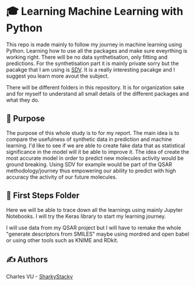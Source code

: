 # 🎓 Learning Machine Learning with Python
This repo is made mainly to follow my journey in machine learning using Python. Learning how to use all the packages and make sure eveyrthing is working right. There will be no data synthetisation, only fitting and predictions. For the synthetisation part it is mainly private sorry but the pacakge that I am using is [SDV](https://sdv.dev/). It is a really interesting pacakge and  I suggest you learn more avout the subject. 

There will be different folders in this repository. It is for organization sake and for myself to understand all small details of the different packages and what they do.

## 🤔 Purpose
The purpose of this whole study is to for my report. The main idea is to compare the usefulness of synthetic data in prediction and machine learning. I'd like to see if we are able to create fake data that as statistical significance in the model will it be able to improve it. The idea of create the most accurate model in order to predict new molecules activity would be ground breaking. Using SDV for example would be part of the QSAR methodology/journey thus empowering our ability to predict with high accuracy the activity of our future molecules. 

## 🐾 First Steps Folder
Here we will be able to trace down all the learnings using mainly Jupyter Notebooks. I will try the Keras library to start my learning journey. 

I will use data from my QSAR project but I will have to remake the whole "generate descriptors from SMILES" maybe using mordred and open babel or using other tools such as KNIME and RDkit.

## ✍️ Authors 
Charles VU - [SharkyStacky](https://github.com/SharkyStacky)